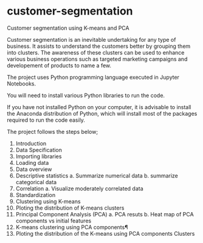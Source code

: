 # customer-segmentation
Customer segmentation using K-means and PCA

Customer segmentation is an inevitable undertaking for any type of business. It assists to understand the customers better by grouping them into clusters. The awareness of these clusters can be used to enhance various business operations such as targeted marketing campaigns and developement of products to name a few.

The project uses Python programming language executed in Jupyter Notebooks.

You will need to install various Python libraries to run the code.

If you have not installed Python on your computer, it is advisable to install the Anaconda distribution of Python, which will install most of the packages required to run the code easily.

The project follows the steps below;

1. Introduction
2. Data Specification
3. Importing libraries
4. Loading data
5. Data overview
6. Descriptive statistics
  a. Summarize numerical data
  b. summarize categorical data
7. Correlation
  a. Visualize moderately correlated data
8. Standardization
9. Clustering using K-means
10. Ploting the distribution of K-means clusters
11. Principal Component Analysis (PCA)
  a. PCA resuts
  b. Heat map of PCA components vs initial features
12. K-means clustering using PCA components¶
13. Ploting the distribution of the K-means using PCA components Clusters

